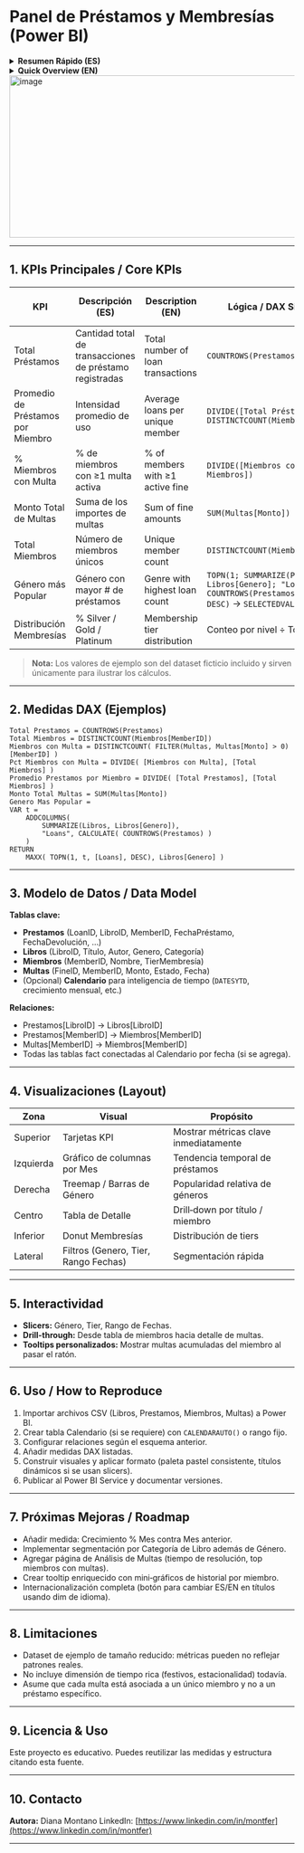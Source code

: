 # Panel de Préstamos y Membresías (Power BI)

<details>
<summary><strong>Resumen Rápido (ES)</strong></summary>

Dashboard educativo que analiza préstamos de libros, membresías, multas y comportamiento por género literario. Incluye KPIs clave (Total Préstamos, Promedio por Miembro, % Miembros con Multa, Monto Total de Multas, Género más Popular) y visualizaciones temporales y por título.

</details>

<details>
<summary><strong>Quick Overview (EN)</strong></summary>

Educational Power BI dashboard exploring library loans, membership tiers, fines, and genre popularity. Core KPIs plus time, membership and title distribution visuals.

</details>

<img width="607" height="287" alt="image" src="https://github.com/user-attachments/assets/4cf7efb6-066a-4b47-9c27-1e584057c14a" />

---

## 1. KPIs Principales / Core KPIs

| KPI                               | Descripción (ES)                                        | Description (EN)                  | Lógica / DAX Simplificado                                                                                         | Ejemplo (Dataset Demo) |
| --------------------------------- | ------------------------------------------------------- | --------------------------------- | ----------------------------------------------------------------------------------------------------------------- | ---------------------- |
| Total Préstamos                   | Cantidad total de transacciones de préstamo registradas | Total number of loan transactions | `COUNTROWS(Prestamos)`                                                                                            | 50                     |
| Promedio de Préstamos por Miembro | Intensidad promedio de uso                              | Average loans per unique member   | `DIVIDE([Total Préstamos], DISTINCTCOUNT(Miembros[MemberID]))`                                                    | 1.67                   |
| % Miembros con Multa              | % de miembros con ≥1 multa activa                       | % of members with ≥1 active fine  | `DIVIDE([Miembros con Multa],[Total Miembros])`                                                                   | 30%                    |
| Monto Total de Multas             | Suma de los importes de multas                          | Sum of fine amounts               | `SUM(Multas[Monto])`                                                                                              | 429                    |
| Total Miembros                    | Número de miembros únicos                               | Unique member count               | `DISTINCTCOUNT(Miembros[MemberID])`                                                                               | 30                     |
| Género más Popular                | Género con mayor # de préstamos                         | Genre with highest loan count     | `TOPN(1; SUMMARIZE(Prestamos; Libros[Genero]; "Loans"; COUNTROWS(Prestamos)); [Loans]; DESC)` → `SELECTEDVALUE()` | Clásico                |
| Distribución Membresías           | % Silver / Gold / Platinum                              | Membership tier distribution      | Conteo por nivel ÷ Total Miembros                                                                                 | 40% / 16.7% / 43.3%    |

> **Nota:** Los valores de ejemplo son del dataset ficticio incluido y sirven únicamente para ilustrar los cálculos.

---

## 2. Medidas DAX (Ejemplos)

```DAX
Total Prestamos = COUNTROWS(Prestamos)
Total Miembros = DISTINCTCOUNT(Miembros[MemberID])
Miembros con Multa = DISTINCTCOUNT( FILTER(Multas, Multas[Monto] > 0)[MemberID] )
Pct Miembros con Multa = DIVIDE( [Miembros con Multa], [Total Miembros] )
Promedio Prestamos por Miembro = DIVIDE( [Total Prestamos], [Total Miembros] )
Monto Total Multas = SUM(Multas[Monto])
Genero Mas Popular = 
VAR t = 
    ADDCOLUMNS( 
        SUMMARIZE(Libros, Libros[Genero]),
        "Loans", CALCULATE( COUNTROWS(Prestamos) )
    )
RETURN
    MAXX( TOPN(1, t, [Loans], DESC), Libros[Genero] )
```

---

## 3. Modelo de Datos / Data Model

**Tablas clave:**

* **Prestamos** (LoanID, LibroID, MemberID, FechaPréstamo, FechaDevolución, …)
* **Libros** (LibroID, Título, Autor, Genero, Categoría)
* **Miembros** (MemberID, Nombre, TierMembresía)
* **Multas** (FineID, MemberID, Monto, Estado, Fecha)
* (Opcional) **Calendario** para inteligencia de tiempo (`DATESYTD`, crecimiento mensual, etc.)

**Relaciones:**

* Prestamos\[LibroID] → Libros\[LibroID]
* Prestamos\[MemberID] → Miembros\[MemberID]
* Multas\[MemberID] → Miembros\[MemberID]
* Todas las tablas fact conectadas al Calendario por fecha (si se agrega).

---

## 4. Visualizaciones (Layout)

| Zona      | Visual                               | Propósito                             |
| --------- | ------------------------------------ | ------------------------------------- |
| Superior  | Tarjetas KPI                         | Mostrar métricas clave inmediatamente |
| Izquierda | Gráfico de columnas por Mes          | Tendencia temporal de préstamos       |
| Derecha   | Treemap / Barras de Género           | Popularidad relativa de géneros       |
| Centro    | Tabla de Detalle                     | Drill‑down por título / miembro       |
| Inferior  | Donut Membresías                     | Distribución de tiers                 |
| Lateral   | Filtros (Genero, Tier, Rango Fechas) | Segmentación rápida                   |

---

## 5. Interactividad

* **Slicers:** Género, Tier, Rango de Fechas.
* **Drill-through:** Desde tabla de miembros hacia detalle de multas.
* **Tooltips personalizados:** Mostrar multas acumuladas del miembro al pasar el ratón.

---

## 6. Uso / How to Reproduce

1. Importar archivos CSV (Libros, Prestamos, Miembros, Multas) a Power BI.
2. Crear tabla Calendario (si se requiere) con `CALENDARAUTO()` o rango fijo.
3. Configurar relaciones según el esquema anterior.
4. Añadir medidas DAX listadas.
5. Construir visuales y aplicar formato (paleta pastel consistente, títulos dinámicos si se usan slicers).
6. Publicar al Power BI Service y documentar versiones.

---

## 7. Próximas Mejoras / Roadmap

* Añadir medida: Crecimiento % Mes contra Mes anterior.
* Implementar segmentación por Categoría de Libro además de Género.
* Agregar página de Análisis de Multas (tiempo de resolución, top miembros con multas).
* Crear tooltip enriquecido con mini‑gráficos de historial por miembro.
* Internacionalización completa (botón para cambiar ES/EN en títulos usando dim de idioma).

---

## 8. Limitaciones

* Dataset de ejemplo de tamaño reducido: métricas pueden no reflejar patrones reales.
* No incluye dimensión de tiempo rica (festivos, estacionalidad) todavía.
* Asume que cada multa está asociada a un único miembro y no a un préstamo específico.

---

## 9. Licencia & Uso

Este proyecto es educativo. Puedes reutilizar las medidas y estructura citando esta fuente.

---

## 10. Contacto

**Autora:** Diana Montano
LinkedIn: [https://www.linkedin.com/in/montfer](https://www.linkedin.com/in/montfer)

---



